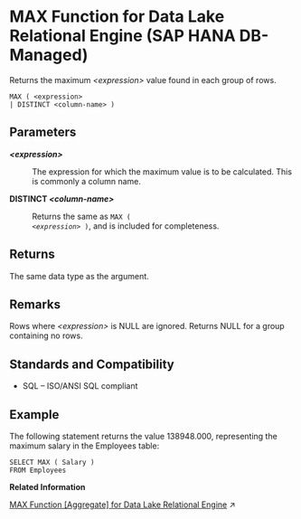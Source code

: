 <!-- loioae1f29e228714cf085d6eb1d0ee075f8 -->

# MAX Function for Data Lake Relational Engine \(SAP HANA DB-Managed\)

Returns the maximum *<expression\>* value found in each group of rows.



```
MAX ( <expression>
| DISTINCT <column-name> )
```



<a name="loioae1f29e228714cf085d6eb1d0ee075f8__section_idh_43n_vrb"/>

## Parameters


<dl>
<dt><b>

*<expression\>*

</b></dt>
<dd>

The expression for which the maximum value is to be calculated. This is commonly a column name.



</dd><dt><b>

DISTINCT *<column-name\>*

</b></dt>
<dd>

Returns the same as <code>MAX ( <i class="varname">&lt;expression&gt;</i> )</code>, and is included for completeness.



</dd>
</dl>



<a name="loioae1f29e228714cf085d6eb1d0ee075f8__section_h3c_p3n_vrb"/>

## Returns

The same data type as the argument.



<a name="loioae1f29e228714cf085d6eb1d0ee075f8__section_xvm_p3n_vrb"/>

## Remarks

Rows where *<expression\>* is NULL are ignored. Returns NULL for a group containing no rows.



<a name="loioae1f29e228714cf085d6eb1d0ee075f8__section_fty_p3n_vrb"/>

## Standards and Compatibility

-   SQL – ISO/ANSI SQL compliant



<a name="loioae1f29e228714cf085d6eb1d0ee075f8__section_svc_r3n_vrb"/>

## Example

The following statement returns the value 138948.000, representing the maximum salary in the Employees table:

```
SELECT MAX ( Salary )
FROM Employees
```

**Related Information**  


[MAX Function [Aggregate] for Data Lake Relational Engine](https://help.sap.com/viewer/19b3964099384f178ad08f2d348232a9/2023_1_QRC/en-US/a5626d6684f210158cafad316e131142.html "Returns the maximum expression value found in each group of rows.") :arrow_upper_right:

